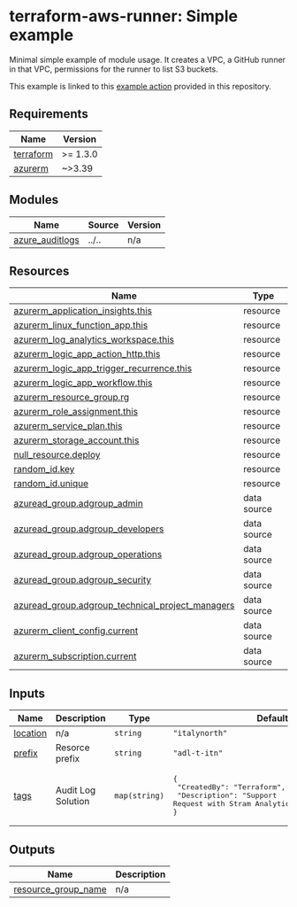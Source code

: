 # terraform-aws-runner: Simple example

Minimal simple example of module usage.
It creates a VPC, a GitHub runner in that VPC, permissions for the runner to list S3 buckets.

This example is linked to this [example action](../../.github/workflows/example-simple.yml) provided in this repository.

<!-- BEGINNING OF PRE-COMMIT-TERRAFORM DOCS HOOK -->
## Requirements

| Name | Version |
|------|---------|
| <a name="requirement_terraform"></a> [terraform](#requirement\_terraform) | >= 1.3.0 |
| <a name="requirement_azurerm"></a> [azurerm](#requirement\_azurerm) | ~>3.39 |

## Modules

| Name | Source | Version |
|------|--------|---------|
| <a name="module_azure_auditlogs"></a> [azure\_auditlogs](#module\_azure\_auditlogs) | ../.. | n/a |

## Resources

| Name | Type |
|------|------|
| [azurerm_application_insights.this](https://registry.terraform.io/providers/hashicorp/azurerm/latest/docs/resources/application_insights) | resource |
| [azurerm_linux_function_app.this](https://registry.terraform.io/providers/hashicorp/azurerm/latest/docs/resources/linux_function_app) | resource |
| [azurerm_log_analytics_workspace.this](https://registry.terraform.io/providers/hashicorp/azurerm/latest/docs/resources/log_analytics_workspace) | resource |
| [azurerm_logic_app_action_http.this](https://registry.terraform.io/providers/hashicorp/azurerm/latest/docs/resources/logic_app_action_http) | resource |
| [azurerm_logic_app_trigger_recurrence.this](https://registry.terraform.io/providers/hashicorp/azurerm/latest/docs/resources/logic_app_trigger_recurrence) | resource |
| [azurerm_logic_app_workflow.this](https://registry.terraform.io/providers/hashicorp/azurerm/latest/docs/resources/logic_app_workflow) | resource |
| [azurerm_resource_group.rg](https://registry.terraform.io/providers/hashicorp/azurerm/latest/docs/resources/resource_group) | resource |
| [azurerm_role_assignment.this](https://registry.terraform.io/providers/hashicorp/azurerm/latest/docs/resources/role_assignment) | resource |
| [azurerm_service_plan.this](https://registry.terraform.io/providers/hashicorp/azurerm/latest/docs/resources/service_plan) | resource |
| [azurerm_storage_account.this](https://registry.terraform.io/providers/hashicorp/azurerm/latest/docs/resources/storage_account) | resource |
| [null_resource.deploy](https://registry.terraform.io/providers/hashicorp/null/latest/docs/resources/resource) | resource |
| [random_id.key](https://registry.terraform.io/providers/hashicorp/random/latest/docs/resources/id) | resource |
| [random_id.unique](https://registry.terraform.io/providers/hashicorp/random/latest/docs/resources/id) | resource |
| [azuread_group.adgroup_admin](https://registry.terraform.io/providers/hashicorp/azuread/latest/docs/data-sources/group) | data source |
| [azuread_group.adgroup_developers](https://registry.terraform.io/providers/hashicorp/azuread/latest/docs/data-sources/group) | data source |
| [azuread_group.adgroup_operations](https://registry.terraform.io/providers/hashicorp/azuread/latest/docs/data-sources/group) | data source |
| [azuread_group.adgroup_security](https://registry.terraform.io/providers/hashicorp/azuread/latest/docs/data-sources/group) | data source |
| [azuread_group.adgroup_technical_project_managers](https://registry.terraform.io/providers/hashicorp/azuread/latest/docs/data-sources/group) | data source |
| [azurerm_client_config.current](https://registry.terraform.io/providers/hashicorp/azurerm/latest/docs/data-sources/client_config) | data source |
| [azurerm_subscription.current](https://registry.terraform.io/providers/hashicorp/azurerm/latest/docs/data-sources/subscription) | data source |

## Inputs

| Name | Description | Type | Default | Required |
|------|-------------|------|---------|:--------:|
| <a name="input_location"></a> [location](#input\_location) | n/a | `string` | `"italynorth"` | no |
| <a name="input_prefix"></a> [prefix](#input\_prefix) | Resorce prefix | `string` | `"adl-t-itn"` | no |
| <a name="input_tags"></a> [tags](#input\_tags) | Audit Log Solution | `map(string)` | <pre>{<br>  "CreatedBy": "Terraform",<br>  "Description": "Support Request with Stram Analytics and Immutability"<br>}</pre> | no |

## Outputs

| Name | Description |
|------|-------------|
| <a name="output_resource_group_name"></a> [resource\_group\_name](#output\_resource\_group\_name) | n/a |
<!-- END OF PRE-COMMIT-TERRAFORM DOCS HOOK -->
